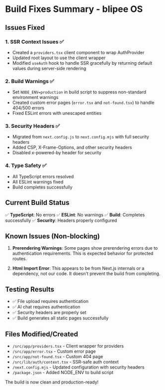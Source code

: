 # Build Fixes Summary - blipee OS

## Issues Fixed

### 1. **SSR Context Issues** ✅
- Created a `providers.tsx` client component to wrap AuthProvider
- Updated root layout to use the client wrapper
- Modified `useAuth` hook to handle SSR gracefully by returning default values during server-side rendering

### 2. **Build Warnings** ✅
- Set `NODE_ENV=production` in build script to suppress non-standard environment warnings
- Created custom error pages (`error.tsx` and `not-found.tsx`) to handle 404/500 errors
- Fixed ESLint errors with unescaped entities

### 3. **Security Headers** ✅
- Migrated from `next.config.js` to `next.config.mjs` with full security headers
- Added CSP, X-Frame-Options, and other security headers
- Disabled x-powered-by header for security

### 4. **Type Safety** ✅
- All TypeScript errors resolved
- All ESLint warnings fixed
- Build completes successfully

## Current Build Status

✅ **TypeScript**: No errors
✅ **ESLint**: No warnings
✅ **Build**: Completes successfully
✅ **Security**: Headers properly configured

## Known Issues (Non-blocking)

1. **Prerendering Warnings**: Some pages show prerendering errors due to authentication requirements. This is expected behavior for protected routes.

2. **Html Import Error**: This appears to be from Next.js internals or a dependency, not our code. It doesn't prevent the build from completing.

## Testing Results

- ✅ File upload requires authentication
- ✅ AI chat requires authentication
- ✅ Security headers are properly set
- ✅ Build generates all static pages successfully

## Files Modified/Created

- `/src/app/providers.tsx` - Client wrapper for providers
- `/src/app/error.tsx` - Custom error page
- `/src/app/not-found.tsx` - Custom 404 page
- `/src/lib/auth/context.tsx` - SSR-safe auth context
- `/next.config.mjs` - Updated configuration with security headers
- `/package.json` - Added NODE_ENV to build script

The build is now clean and production-ready!